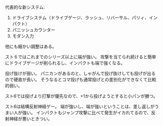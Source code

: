 代表的な新システム:

1. ドライブシステム（ドライブゲージ、ラッシュ、リバーサル、パリィ、インパクト）
2. パニッシュカウンター
3. モダン入力

他にも細かい調整はある。

スト６ではこれまでのシリーズ以上に端が強い。
攻撃を当てられ続けると簡単にドライブゲージが削られるし、インパクトも端で強くなる。

投げ抜けが弱い。
パニカンがあるのと、しゃがんで投げ抜けしても投げが出るので硬直が長い。
そうなるとコマ投げも通常投げとの差別化ができなくて比較的弱い。

スト6では投げより打撃が優先なので、+1から投げようとすると小パンが勝つ。

スト6は結構反射神経ゲー。
端が強いし、端が強いということは、差し返しがうまい人が強い。
インパクトもジャンプ攻撃に比べて発生がイカれてるので、反射神経が悪いときつい。
